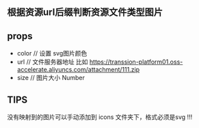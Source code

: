 ## 根据资源url后缀判断资源文件类型图片
## props
* color // 设置 svg图片颜色
* url // 文件服务器地址 比如 https://transsion-platform01.oss-accelerate.aliyuncs.com/attachment/111.zip
* size // 图片大小 Number 

## TIPS 
没有映射到的图片可以手动添加到 icons 文件夹下，格式必须是svg !!!
